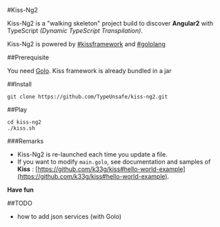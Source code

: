 #Kiss-Ng2

Kiss-Ng2 is a "walking skeleton" project build to discover **Angular2** with TypeScript *(Dynamic TypeScript Transpilation)*.

Kiss-Ng2 is powered by [#kissframework](https://github.com/k33g/kiss) and [#gololang](http://golo-lang.org/)

##Prerequisite

You need [Golo](http://golo-lang.org/). 
Kiss framework is already bundled in a jar

##Install

    git clone https://github.com/TypeUnsafe/kiss-ng2.git

##Play

    cd kiss-ng2
    ./kiss.sh

###Remarks

- Kiss-Ng2 is re-launched each time you update a file.
- If you want to modify `main.golo`, see documentation and samples of **Kiss** : [https://github.com/k33g/kiss#hello-world-example](https://github.com/k33g/kiss#hello-world-example).


**Have fun**

##TODO

- how to add json services (with Golo)

